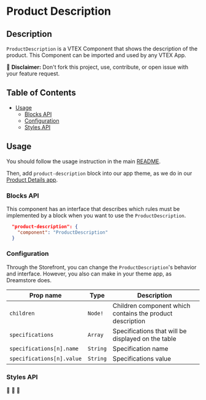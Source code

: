 # Product Description

## Description

`ProductDescription` is a VTEX Component that shows the description of the product.
This Component can be imported and used by any VTEX App.

:loudspeaker: **Disclaimer:** Don't fork this project, use, contribute, or open issue with your feature request.

## Table of Contents
- [Usage](#usage)
  - [Blocks API](#blocks-api)
  - [Configuration](#configuration)
  - [Styles API](#styles-api)

## Usage

You should follow the usage instruction in the main [README](https://github.com/vtex-apps/store-components/blob/master/README.md#usage).

Then, add `product-description` block into our app theme, as we do in our [Product Details app](https://github.com/vtex-apps/product-details/blob/master/store/blocks.json). 

### Blocks API

This component has an interface that describes which rules must be implemented by a block when you want to use the `ProductDescription`.

```json
  "product-description": {
    "component": "ProductDescription"
  }
```

### Configuration

Through the Storefront, you can change the `ProductDescription`'s behavior and interface. However, you also can make in your theme app, as Dreamstore does.

| Prop name                | Type       | Description                                                                 |
| ------------------------ | ---------- | --------------------------------------------------------------------------- |
| `children`               | `Node!`    | Children component which contains the product description                   |
| `specifications`         | `Array`    | Specifications that will be displayed on the table                          |
| `specifications[n].name` | `String`   | Specification name                                                          |
| `specifications[n].value`| `String`   | Specifications value                                                        |

### Styles API
:construction: :construction: :construction:
